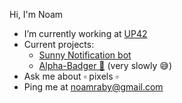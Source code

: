 Hi, I'm Noam

- I’m currently working at [UP42](https://up42.com)
- Current projects:
  - [Sunny Notification bot](https://github.com/NoamRa/sunny-notification-bot)
  - [Alpha-Badger 🦡](https://github.com/NoamRa/alpha-badger) (very slowly 😅)
- Ask me about ▫ pixels ▫
- Ping me at noamraby@gmail.com
